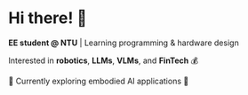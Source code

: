# Hi there! 👋

**EE student @ NTU** | Learning programming & hardware design

Interested in **robotics**, **LLMs**, **VLMs**, and **FinTech** 💰

🌱 Currently exploring embodied AI applications 🤖 

